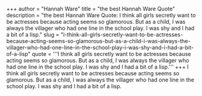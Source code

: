 +++
author = "Hannah Ware"
title = "the best Hannah Ware Quote"
description = "the best Hannah Ware Quote: I think all girls secretly want to be actresses because acting seems so glamorous. But as a child, I was always the villager who had one line in the school play. I was shy and I had a bit of a lisp."
slug = "i-think-all-girls-secretly-want-to-be-actresses-because-acting-seems-so-glamorous-but-as-a-child-i-was-always-the-villager-who-had-one-line-in-the-school-play-i-was-shy-and-i-had-a-bit-of-a-lisp"
quote = '''I think all girls secretly want to be actresses because acting seems so glamorous. But as a child, I was always the villager who had one line in the school play. I was shy and I had a bit of a lisp.'''
+++
I think all girls secretly want to be actresses because acting seems so glamorous. But as a child, I was always the villager who had one line in the school play. I was shy and I had a bit of a lisp.
